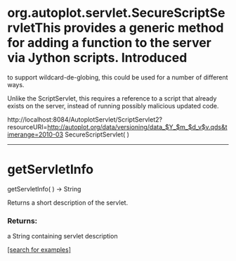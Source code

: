 # org.autoplot.servlet.SecureScriptServletThis provides a generic method for adding a function to the server via Jython scripts.  Introduced
 to support wildcard-de-globing, this could be used for a number of different ways.
 
 Unlike the ScriptServlet, this requires a reference to a script that already exists on the server, instead of 
 running possibly malicious updated code.

 http://localhost:8084/AutoplotServlet/ScriptServlet2?resourceURI=http://autoplot.org/data/versioning/data_$Y_$m_$d_v$v.qds&timerange=2010-03
SecureScriptServlet( )


***
<a name="getServletInfo"></a>
# getServletInfo
getServletInfo(  ) &rarr; String

Returns a short description of the servlet.

### Returns:
a String containing servlet description

<a href="https://github.com/autoplot/dev/search?q=getServletInfo&unscoped_q=getServletInfo">[search for examples]</a>

